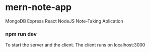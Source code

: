 # mern-note-app

MongoDB Express React NodeJS Note-Taking Aplication

### npm run dev

To start the server and the client. The client runs on localhost:3000
